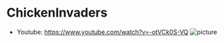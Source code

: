 # ChickenInvaders
- Youtube: https://www.youtube.com/watch?v=-otVCk0S-VQ
![picture](https://user-images.githubusercontent.com/77563365/117086858-fb136d80-ad77-11eb-9b51-4f2f8bdea10a.png)
